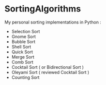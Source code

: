 # SortingAlgorithms

My personal sorting implementations in Python :

* Selection Sort
* Gnome Sort
* Bubble Sort 
* Shell Sort
* Quick Sort
* Merge Sort
* Comb Sort
* Cocktail Sort ( or Bidirectional Sort )
* Oleyami Sort ( reviewed Cocktail Sort )
* Counting Sort
